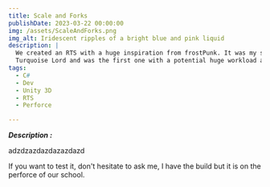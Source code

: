 ```yaml
---
title: Scale and Forks
publishDate: 2023-03-22 00:00:00
img: /assets/ScaleAndForks.png
img_alt: Iridescent ripples of a bright blue and pink liquid
description: |
  We created an RTS with a huge inspiration from frostPunk. It was my second big project after A Sacrifice For The
  Turquoise Lord and was the first one with a potential huge workload and with complex mechanics.
tags:
  - C#
  - Dev
  - Unity 3D
  - RTS
  - Perforce

---
```

***Description :*** 

adzdzazdazdazazdazd

If you want to test it, don't hesitate to ask me, I have the build but it is on the perforce of our school.